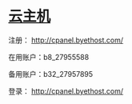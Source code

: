 # [云主机](https://byet.host/)

注册： http://cpanel.byethost.com/

在用账户：b8_27955588

备用账户：b32_27957895

登录： http://cpanel.byethost.com/
